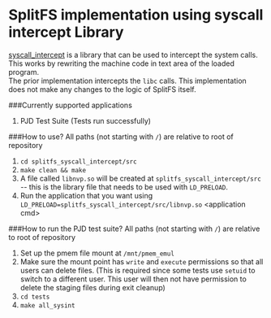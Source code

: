 # SplitFS implementation using syscall intercept Library
[syscall_intercept](https://google.com) is a library that can be used to intercept the system calls. This works by rewriting the machine code in text area of the loaded program.  
The prior implementation intercepts the `libc` calls. 
This implementation does not make any changes to the logic of SplitFS itself.

###Currently supported applications
1. PJD Test Suite (Tests run successfully)

###How to use?
All paths (not starting with `/`) are relative to root of repository
1. `cd splitfs_syscall_intercept/src`
2. `make clean && make`
3. A file called `libnvp.so` will be created at `splitfs_syscall_intercept/src` -- this is the library file that needs to be used with `LD_PRELOAD`.
4. Run the application that you want using `LD_PRELOAD=splitfs_syscall_intercept/src/libnvp.so` \<application cmd\>

###How to run the PJD test suite?
All paths (not starting with `/`) are relative to root of repository
1. Set up the pmem file mount at `/mnt/pmem_emul`
2. Make sure the mount point has `write` and `execute` permissions so that all users can delete files. (This is required since some tests use `setuid` to switch to a different user. This user will then not have permission to delete the staging files during exit cleanup)
3. `cd tests`
4. `make all_sysint`
